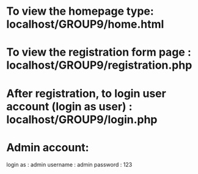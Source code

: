 # To view the homepage type: localhost/GROUP9/home.html 
# To view the registration form page : localhost/GROUP9/registration.php
# After registration, to login user account (login as user) : localhost/GROUP9/login.php

# Admin account:
login as : admin 
username : admin
password : 123

